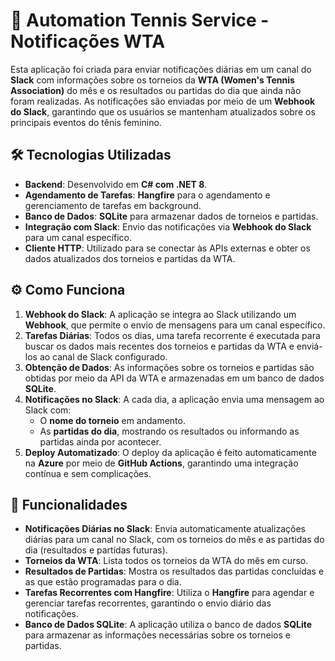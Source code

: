 # 🎾 Automation Tennis Service - Notificações WTA

Esta aplicação foi criada para enviar notificações diárias em um canal do **Slack** com informações sobre os torneios da **WTA (Women's Tennis Association)** do mês e os resultados ou partidas do dia que ainda não foram realizadas. As notificações são enviadas por meio de um **Webhook do Slack**, garantindo que os usuários se mantenham atualizados sobre os principais eventos do tênis feminino.

## 🛠️ Tecnologias Utilizadas

- **Backend**: Desenvolvido em **C# com .NET 8**.
- **Agendamento de Tarefas**: **Hangfire** para o agendamento e gerenciamento de tarefas em background.
- **Banco de Dados**: **SQLite** para armazenar dados de torneios e partidas.
- **Integração com Slack**: Envio das notificações via **Webhook do Slack** para um canal específico.
- **Cliente HTTP**: Utilizado para se conectar às APIs externas e obter os dados atualizados dos torneios e partidas da WTA.


## ⚙️ Como Funciona

1. **Webhook do Slack**: A aplicação se integra ao Slack utilizando um **Webhook**, que permite o envio de mensagens para um canal específico.
2. **Tarefas Diárias**: Todos os dias, uma tarefa recorrente é executada para buscar os dados mais recentes dos torneios e partidas da WTA e enviá-los ao canal de Slack configurado.
3. **Obtenção de Dados**: As informações sobre os torneios e partidas são obtidas por meio da API da WTA e armazenadas em um banco de dados **SQLite**.
4. **Notificações no Slack**: A cada dia, a aplicação envia uma mensagem ao Slack com:
   - O **nome do torneio** em andamento.
   - As **partidas do dia**, mostrando os resultados ou informando as partidas ainda por acontecer.
5. **Deploy Automatizado**: O deploy da aplicação é feito automaticamente na **Azure** por meio de **GitHub Actions**, garantindo uma integração contínua e sem complicações.


## 🌟 Funcionalidades

- **Notificações Diárias no Slack**: Envia automaticamente atualizações diárias para um canal no Slack, com os torneios do mês e as partidas do dia (resultados e partidas futuras).
- **Torneios da WTA**: Lista todos os torneios da WTA do mês em curso.
- **Resultados de Partidas**: Mostra os resultados das partidas concluídas e as que estão programadas para o dia.
- **Tarefas Recorrentes com Hangfire**: Utiliza o **Hangfire** para agendar e gerenciar tarefas recorrentes, garantindo o envio diário das notificações.
- **Banco de Dados SQLite**: A aplicação utiliza o banco de dados **SQLite** para armazenar as informações necessárias sobre os torneios e partidas.


